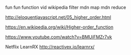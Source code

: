 fun fun function vid
wikipedia
filter mdn
map mdn
reduce

http://eloquentjavascript.net/05_higher_order.html

https://en.wikipedia.org/wiki/Higher-order_function

https://www.youtube.com/watch?v=BMUiFMZr7vk

Netflix LearnRX
http://reactivex.io/learnrx/